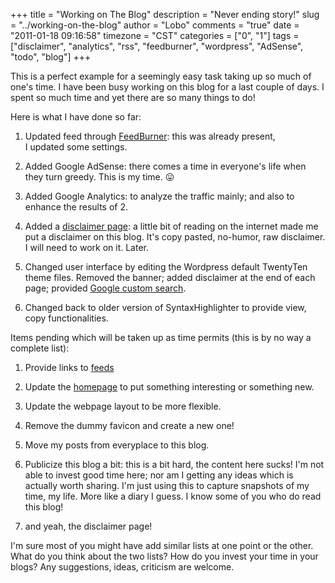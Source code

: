 +++
title = "Working on The Blog"
description = "Never ending story!"
slug = "../working-on-the-blog"
author = "Lobo"
comments = "true"
date = "2011-01-18 09:16:58"
timezone = "CST"
categories = ["0", "1"]
tags = ["disclaimer", "analytics", "rss", "feedburner", "wordpress", "AdSense", "todo", "blog"]
+++

This is a perfect example for a seemingly easy task taking up so much of one's time. I have been busy working on this blog for a last couple of days. I spent so much time and yet there are so many things to do!

Here is what I have done so far:

1. Updated feed through [FeedBurner](https://feeds.feedburner.com/lobopraveen): this was already present, I updated some settings.

1. Added Google AdSense: there comes a time in everyone's life when they turn greedy. This is my time. :stuck_out_tongue:

1. Added Google Analytics: to analyze the traffic mainly; and also to enhance the results of 2.

1. Added a [disclaimer page](/disclaimer/): a little bit of reading on the internet made me put a disclaimer on this blog. It's copy pasted, no-humor, raw disclaimer. I will need to work on it. Later.

1. Changed user interface by editing the Wordpress default TwentyTen theme files. Removed the banner; added disclaimer at the end of each page; provided [Google custom search](/blog/search/?cx=partner-pub-8315342424461780:5963877896).

1. Changed back to older version of SyntaxHighlighter to provide view, copy functionalities.


Items pending which will be taken up as time permits (this is by no way a complete list):


1. Provide links to [feeds](/subscribe/)

2. Update the [homepage](/) to put something interesting or something new.

1. Update the webpage layout to be more flexible.

1. Remove the dummy favicon and create a new one!

1. Move my posts from everyplace to this blog.

1. Publicize this blog a bit: this is a bit hard, the content here sucks! I'm not able to invest good time here; nor am I getting any ideas which is actually worth sharing. I'm just using this to capture snapshots of my time, my life. More like a diary I guess. I know some of you who do read this blog!

1. and yeah, the disclaimer page!

I'm sure most of you might have add similar lists at one point or the other. What do you think about the two lists? How do you invest your time in your blogs? Any suggestions, ideas, criticism are welcome.
